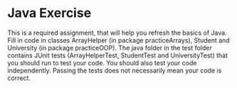# Java Exercise
This is a required assignment, that will help you refresh the basics of Java.
Fill in code in classes ArrayHelper (in package practiceArrays), Student and University (in package practiceOOP).
The java folder in the test folder contains JUnit tests  (ArrayHelperTest, StudentTest and UniversityTest) that you should run to test your code. 
You should also test your code independently. Passing the tests does not necessarily mean your code is correct.
